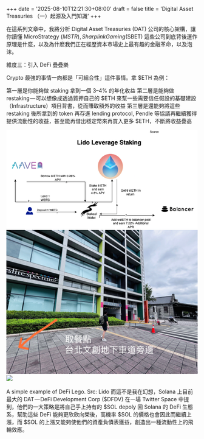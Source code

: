 +++
date = '2025-08-10T12:21:30+08:00'
draft = false
title = 'Digital Asset Treasuries （一）起源及入門知識'
+++

在這系列文章中，我將分析 Digital Asset Treasuries (DAT) 公司的核心架構，讓你讀懂 MicroStrategy ($MSTR), Sharplink Gaming ($SBET) 這些公司到底背後運作原理是什麼，以及為什麽我們正在經歷資本市場史上最有趣的金融革命，以及泡沫。

維度三：引入 DeFi 疊疊樂

Crypto 最強的事情一向都是「可組合性」這件事情。拿 $ETH 為例：

第一層是你能夠做 staking 拿到一個 3–4% 的年化收益
第二層是能夠做 restaking — 可以想像成透過質押自己的 $ETH 來幫一些需要信任假設的基礎建設 （Infrastructure）項目背書，從而賺取額外的收益
第三層是還能夠將這些 restaking 後所拿到的 token 再存進 lending protocol, Pendle 等協議再繼續獲得提供流動性的收益，甚至能再借出穩定幣來再買入更多 $ETH，不斷將收益疊高

![lido-2](lido-lego.png)
![zz](pick.jpg)
![](https://cimg.cnyes.cool/prod/news/4834187/o/c03cdf6c8e0bfd68bb55b7763c420e02.jpg)

A simple example of DeFi Lego. Src: Lido
而這不是我在幻想，Solana 上目前最大的 DAT — DeFi Development Corp ($DFDV) 在一場 Twitter Space 中提到，他們的一大策略是將自己手上持有的 $SOL depoly 回 Solana 的 DeFi 生態系，幫助這些 DeFi 能夠更欣欣向榮後，高機率 $SOL 的價格也會因此而繼續上漲，而 $SOL 的上漲又能夠使他們的資產負債表獲益，創造出一種流動性上的飛輪效應。

